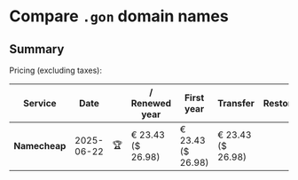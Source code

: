 # Compare `.gon` domain names

## Summary

Pricing (excluding taxes):

| Service | Date |  | / Renewed year | First year | Transfer | Restoration |
|--|--|--|--|--|--|--|
| **Namecheap** | 2025-06-22 | 🏆 | € 23.43<br>($ 26.98) | € 23.43<br>($ 26.98) | € 23.43<br>($ 26.98) |  |
